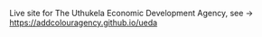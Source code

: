 Live site for The Uthukela Economic Development Agency, see -> https://addcolouragency.github.io/ueda
